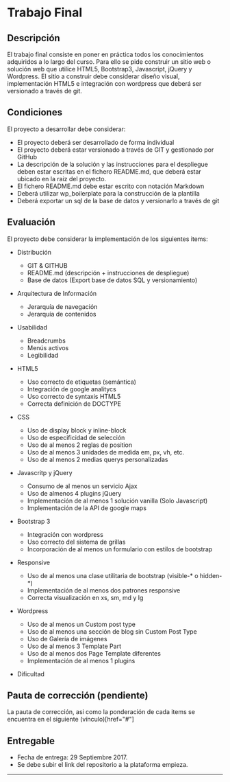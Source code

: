 # Trabajo Final
## Descripción
El trabajo final consiste en poner en práctica todos los conocimientos adquiridos a lo largo del curso. Para ello se pide construir un sitio web o solución web que utilice HTML5, Bootstrap3, Javascript, jQuery y Wordpress.
El sitio a construir debe considerar diseño visual, implementación HTML5 e integración con wordpress que deberá ser versionado a través de git.

## Condiciones
El proyecto a desarrollar debe considerar:
* El proyecto deberá ser desarrollado de forma individual
* El proyecto deberá estar versionado a través de GIT y gestionado por GitHub
* La descripción de la solución y las instrucciones para el despliegue deben estar escritas en el fichero README.md, que deberá estar ubicado en la raiz del proyecto. 
* El fichero README.md debe estar escrito con notación Markdown
* Deberá utilizar wp_boilerplate para la construcción de la plantilla
* Deberá exportar un sql de la base de datos y versionarlo a través de git

## Evaluación
El proyecto debe considerar la implementación de los siguientes items:

* Distribución
    * GIT & GITHUB 
    * README.md (descripción + instrucciones de despliegue)
    * Base de datos (Export base de datos SQL y versionamiento)

* Arquitectura de Información
    * Jerarquía de navegación
    * Jerarquía de contenidos

* Usabilidad
    * Breadcrumbs
    * Menús activos
    * Legibilidad

* HTML5
    * Uso correcto de etiquetas (semántica)
    * Integración de google analitycs
    * Uso correcto de syntaxis HTML5 
    * Correcta definición de DOCTYPE

* CSS
    * Uso de display block y inline-block
    * Uso de especificidad de selección 
    * Uso de al menos 2 reglas de position
    * Uso de al menos 3 unidades de medida em, px, vh, etc.
    * Uso de al menos 2 medias querys personalizadas

* Javascritp y jQuery
    * Consumo de al menos un servicio Ajax
    * Uso de almenos 4 plugins jQuery
    * Implementación de al menos 1 solución vanilla (Solo Javascript)
    * Implementación de la API de google maps
    
* Bootstrap 3
    * Integración con wordpress
    * Uso correcto del sistema de grillas
    * Incorporación de al menos un formulario con estilos de bootstrap

* Responsive
    * Uso de al menos una clase utilitaria de bootstrap (visible-\* o hidden-\*)
    * Implementación de al menos dos patrones responsive
    * Correcta visualización en xs, sm, md y lg

* Wordpress
    * Uso de al menos un Custom post type
    * Uso de al menos una sección de blog sin Custom Post Type
    * Uso de Galería de imágenes
    * Uso de al menos 3 Template Part
    * Uso de al menos dos Page Template diferentes
    * Implementación de al menos 1 plugins

* Dificultad

## Pauta de corrección (pendiente)
La pauta de corrección, asi como la ponderación de cada items se encuentra en el siguiente (vínculo)[href="#"] 

## Entregable
* Fecha de entrega: 29 Septiembre 2017.
* Se debe subir el link del repositorio a la plataforma empieza. 


<hr>
<!--
Se evaluará:

Entregable

Distribución
- GIT & GITHUB (commit, ramas, merge)
- README.md (descripción + instrucciones de despliegue)
- Export base de datos SQL y versionamiento


Arquitectura de Información: 
- Jerarquización de contenidos
- Jerarquía de navegación
- Jerarquía de contenidos

Usabilidad:
- breadcrumbs
- Menús activos
- Legibilidad

HTML5
- Uso correcto de semántica
- Integración de google analitycs
- Uso correcto de syntaxys HTML5 
- Correcta definición de DOCTYPE


CSS
- Uso de display block y inline-block
- Uso de especificidad de selección 
- Uso de al menos 2 reglas de position
- Uso de al menos 3 unidades de medida em, px, vh, etc.


Javascritp y jQuery
- Consumo de al menos un servicio Ajax
- Uso de almenos 4 plugins jQuery
- Implementación de almenos 1 solución vanilla o con javascript


Bootstrap 3
- Integración con wordpress
- Uso correcto del sistema de grillas
- Uso correcto de formularios


Responsive
- Uso de visible-* o hidden-*
- Implementación de al menos un patron responsive
- Correcta visualización en xs, sm, md y lg


Wordpress
- Uso de al menos un Custom post type
- Uso de al menos una sección de blog sin Custom Post Type
- Uso de Galería de imágenes
- Uso de al menos 3 Template Part
- Uso de al menos dos Page Template diferentes

Dificultal : 10 


100 puntos
-->